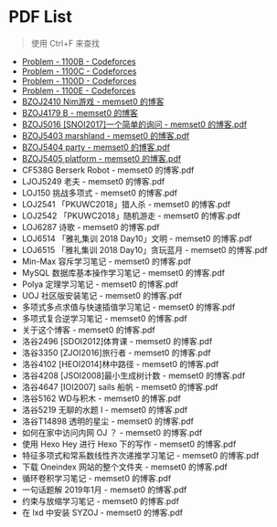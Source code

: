# PDF List
> 使用 Ctrl+F 来查找

* [Problem - 1100B - Codeforces](Problem%20-%201100B%20-%20Codeforces.pdf)
* [Problem - 1100C - Codeforces](Problem%20-%201100C%20-%20Codeforces.pdf)
* [Problem - 1100D - Codeforces](Problem%20-%201100D%20-%20Codeforces.pdf)
* [Problem - 1100E - Codeforces](Problem%20-%201100E%20-%20Codeforces.pdf)
* [BZOJ2410 Nim游戏 - memset0 的博客](BZOJ2410%20Nim%E6%B8%B8%E6%88%8F%20-%20memset0%20%E7%9A%84%E5%8D%9A%E5%AE%A2.pdf)
* [BZOJ4179 B - memset0 的博客](BZOJ4179%20B%20-%20memset0%20%E7%9A%84%E5%8D%9A%E5%AE%A2.pdf)
* [BZOJ5016 [SNOI2017]一个简单的询问 - memset0 的博客.pdf](BZOJ5016%20%5BSNOI2017%5D%E4%B8%80%E4%B8%AA%E7%AE%80%E5%8D%95%E7%9A%84%E8%AF%A2%E9%97%AE%20-%20memset0%20%E7%9A%84%E5%8D%9A%E5%AE%A2.pdf)
* [BZOJ5403 marshland - memset0 的博客.pdf](BZOJ5403%20marshland%20-%20memset0%20%E7%9A%84%E5%8D%9A%E5%AE%A2.pdf)
* [BZOJ5404 party - memset0 的博客.pdf](BZOJ5404%20party%20-%20memset0%20%E7%9A%84%E5%8D%9A%E5%AE%A2.pdf)
* [BZOJ5405 platform - memset0 的博客.pdf](BZOJ5405%20platform%20-%20memset0%20%E7%9A%84%E5%8D%9A%E5%AE%A2.pdf)
* CF538G Berserk Robot - memset0 的博客.pdf
* LJOJ5249 老夫 - memset0 的博客.pdf
* LOJ150 挑战多项式 - memset0 的博客.pdf
* LOJ2541 「PKUWC2018」猎人杀 - memset0 的博客.pdf
* LOJ2542 「PKUWC2018」随机游走 - memset0 的博客.pdf
* LOJ6287 诗歌 - memset0 的博客.pdf
* LOJ6514 「雅礼集训 2018 Day10」文明 - memset0 的博客.pdf
* LOJ6515 「雅礼集训 2018 Day10」贪玩蓝月 - memset0 的博客.pdf
* Min-Max 容斥学习笔记 - memset0 的博客.pdf
* MySQL 数据库基本操作学习笔记 - memset0 的博客.pdf
* Polya 定理学习笔记 - memset0 的博客.pdf
* UOJ 社区版安装笔记 - memset0 的博客.pdf
* 多项式多点求值与快速插值学习笔记 - memset0 的博客.pdf
* 多项式复合逆学习笔记 - memset0 的博客.pdf
* 关于这个博客 - memset0 的博客.pdf
* 洛谷2496 [SDOI2012]体育课 - memset0 的博客.pdf
* 洛谷3350 [ZJOI2016]旅行者 - memset0 的博客.pdf
* 洛谷4102 [HEOI2014]林中路径 - memset0 的博客.pdf
* 洛谷4208 [JSOI2008]最小生成树计数 - memset0 的博客.pdf
* 洛谷4647 [IOI2007] sails 船帆 - memset0 的博客.pdf
* 洛谷5162 WD与积木 - memset0 的博客.pdf
* 洛谷5219 无聊的水题 I - memset0 的博客.pdf
* 洛谷T14898 透明的星尘 - memset0 的博客.pdf
* 如何在家中访问内网 OJ ？ - memset0 的博客.pdf
* 使用 Hexo Hey 进行 Hexo 下的写作 - memset0 的博客.pdf
* 特征多项式和常系数线性齐次递推学习笔记 - memset0 的博客.pdf
* 下载 Oneindex 网站的整个文件夹 - memset0 的博客.pdf
* 循环卷积学习笔记 - memset0 的博客.pdf
* 一句话题解 2019年1月 - memset0 的博客.pdf
* 约束与放缩学习笔记 - memset0 的博客.pdf
* 在 lxd 中安装 SYZOJ - memset0 的博客.pdf

